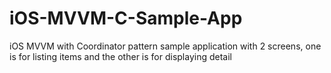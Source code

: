 # iOS-MVVM-C-Sample-App
iOS MVVM with Coordinator pattern sample application with 2 screens, one is for listing items and the other is for displaying detail 
